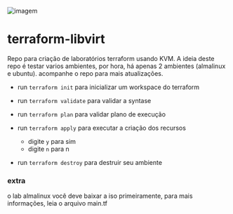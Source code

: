 ![imagem](.img/img.jpg)
# terraform-libvirt
Repo para criação de laboratórios terraform usando KVM. A ideia deste repo é testar varios ambientes, por hora, há apenas 2 ambientes (almalinux e ubuntu). acompanhe o repo para mais atualizações.

- run `terraform init` para inicializar um workspace do terraform

- run `terraform validate` para validar a syntase

- run `terraform plan` para validar plano de execução

- run `terraform apply` para executar a criação dos recursos
  - digite `y` para sim
  - digite `n` para n

- run `terraform destroy` para destruir seu ambiente

### extra
o lab almalinux você deve baixar a iso primeiramente, para mais informações, leia o arquivo main.tf
